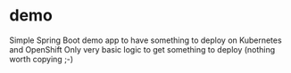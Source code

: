 # demo
Simple Spring Boot demo app to have something to deploy on Kubernetes and OpenShift
Only very basic logic to get something to deploy (nothing worth copying ;-)
